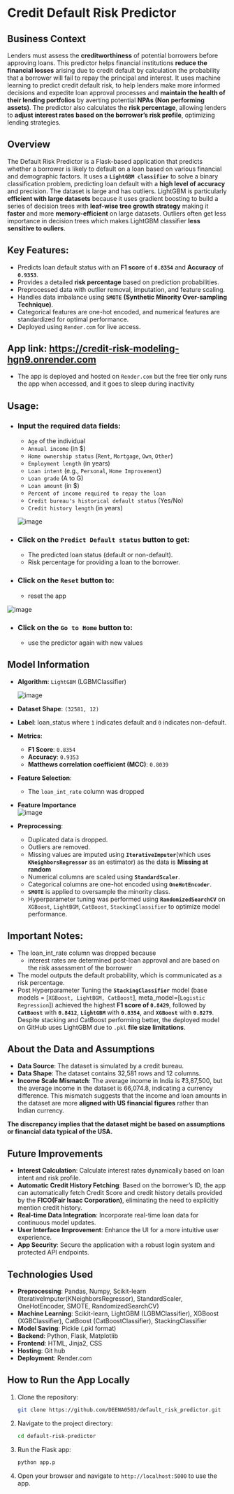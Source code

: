 # Credit Default Risk Predictor

## Business Context
Lenders must assess the **creditworthiness** of potential borrowers before approving loans. This predictor helps financial institutions **reduce the financial losses** arising due to credit default by calculation the probability that a borrower will fail to repay the principal and interest. It uses machine learning to predict credit default risk, to help lenders make more informed decisions and expedite loan approval processes and **maintain the health of their lending portfolios** by averting potential **NPAs (Non performing assets)**.
The predictor also calculates the **risk percentage**, allowing lenders to **adjust interest rates based on the borrower’s risk profile**, optimizing lending strategies.
  
## Overview
The Default Risk Predictor is a Flask-based application that predicts whether a borrower is likely to default on a loan based on various financial and demographic factors. It uses a **`LightGBM classifier`** to solve a binary classification problem, predicting loan default with a **high level of accuracy** and precision.
The dataset is large and has outliers. LightGBM is particularly **efficient with large datasets** because it uses gradient boosting to build a series of decision trees with **leaf-wise tree growth strategy** making it **faster** and more **memory-efficient** on large datasets. Outliers often get less importance in decision trees which makes LightGBM classifier **less sensitive to ouliers**. 

## Key Features:
* Predicts loan default status with an **F1 score** of **`0.8354`** and **Accuracy** of **`0.9353`**.
* Provides a detailed **risk percentage** based on prediction probabilities.
* Preprocessed data with outlier removal, imputation, and feature scaling.
* Handles data imbalance using **`SMOTE`** **(Synthetic Minority Over-sampling Technique)**.
* Categorical features are one-hot encoded, and numerical features are standardized for optimal performance.
* Deployed using `Render.com` for live access.

## App link: https://credit-risk-modeling-hgn9.onrender.com
* The app is deployed and hosted on `Render.com` but the free tier only runs the app when accessed, and it goes to sleep during inactivity

## Usage:
* ### Input the required data fields:
  * `Age` of the individual
  * `Annual income` (in $)
  * `Home ownership status` (`Rent`, `Mortgage`, `Own`, `Other`)
  * `Employment length` (in years)
  * `Loan intent` (e.g., `Personal`, `Home Improvement`)
  * `Loan grade` (A to G)
  * `Loan amount` (in $)
  * `Percent of income required to repay the loan`
  * `Credit bureau's historical default status` (Yes/No)
  * `Credit history length` (in years)

  ![image](https://github.com/user-attachments/assets/7b1f8771-c748-4fa1-8df8-906a3cf33ca6)


* ### Click on the **`Predict Default status`** button to get:
  * The predicted loan status (default or non-default).
  * Risk percentage for providing a loan to the borrower.

* ### Click on the `Reset` button to:
  * reset the app

 ![image](https://github.com/user-attachments/assets/87db8093-8ec1-4bf2-9391-6bc884611773)


* ### Click on the `Go to Home` button  to:
  * use the predictor again with new values

## Model Information

* **Algorithm**: `LightGBM` (LGBMClassifier)
  
  ![image](https://github.com/user-attachments/assets/5a58a630-6f89-4132-ae54-b9a13ccffdf8)


* **Dataset Shape**: `(32581, 12)`

* **Label**: loan_status where `1` indicates default and `0` indicates non-default.

* **Metrics**:
  * **F1 Score**: `0.8354`
  * **Accuracy**: `0.9353`
  * **Matthews correlation coefficient (MCC)**: `0.8039`
    
* **Feature Selection**:
  * The `loan_int_rate` column was dropped<br>

* **Feature Importance**<br>
  ![image](https://github.com/user-attachments/assets/65bb039d-377a-4ec8-ba8b-b89ba44fe9eb)

* **Preprocessing**:
  * Duplicated data is dropped.
  * Outliers are removed.
  * Missing values are imputed using **`IterativeImputer`**(which uses **`KNeighborsRegressor`** as an estimator) as the data is **Missing at random**
  * Numerical columns are scaled using **`StandardScaler`**.
  * Categorical columns are one-hot encoded using **`OneHotEncoder`**.
  * **`SMOTE`** is applied to oversample the minority class.
  * Hyperparameter tuning was performed using **`RandomizedSearchCV`** on `XGBoost`, `LightBGM`, `CatBoost`, `StackingClassifier` to optimize model performance.

## Important Notes:
* The loan_int_rate column was dropped because
  * interest rates are determined post-loan approval and are based on the risk assessment of the borrower
* The model outputs the default probability, which is communicated as a risk percentage.
* Post Hyperparameter Tuning the **`StackingClassifier`** model (base models = [`XGBoost, LightBGM, CatBoost`], meta_model=[`Logistic Regression`]) achieved the highest **F1 score of `0.8429`**, followed by **`CatBoost`** with **`0.8412`**, **`LightGBM`** with **`0.8354`**, and **`XGBoost`** with **`0.8279`**. Despite stacking and CatBoost performing better, the deployed model on GitHub uses LightGBM due to `.pkl` **file size limitations**.

## About the Data and Assumptions
* **Data Source**: The dataset is simulated by a credit bureau.
* **Data Shape**: The dataset contains 32,581 rows and 12 columns.
* **Income Scale Mismatch**: The average income in India is ₹3,87,500, but the average income in the dataset is 66,074.8, indicating a currency difference. This mismatch suggests that the income and loan amounts in the dataset are more **aligned with US financial figures** rather than Indian currency.

**The discrepancy implies that the dataset might be based on assumptions or financial data typical of the USA.**

## Future Improvements
* **Interest Calculation**: Calculate interest rates dynamically based on loan intent and risk profile.
* **Automatic Credit History Fetching**: Based on the borrower’s ID, the app can automatically fetch Credit Score and credit history details provided by  the **FICO(Fair Isaac Corporation)**, eliminating the need to explicitly mention credit history.
* **Real-time Data Integration**: Incorporate real-time loan data for continuous model updates.
* **User Interface Improvement**: Enhance the UI for a more intuitive user experience.
* **App Security**: Secure the application with a robust login system and protected API endpoints.

## Technologies Used
* **Preprocessing**: Pandas, Numpy, Scikit-learn (IterativeImputer(KNeighborsRegressor), StandardScaler, OneHotEncoder, SMOTE, RandomizedSearchCV)
* **Machine Learning**: Scikit-learn, LightGBM (LGBMClassifier), XGBoost (XGBClassifier), CatBoost (CatBoostClassifier), StackingClassifier
* **Model Saving**: Pickle (.pkl format)
* **Backend**: Python, Flask, Matplotlib
* **Frontend**: HTML, Jinja2, CSS
* **Hosting**: Git hub
* **Deployment**: Render.com

## How to Run the App Locally
1. Clone the repository:
   ```bash
   git clone https://github.com/DEENA0503/default_risk_predictor.git
2. Navigate to the project directory:
   ```bash
   cd default-risk-predictor
3. Run the Flask app:
   ```bash
   python app.p
4. Open your browser and navigate to `http://localhost:5000` to use the app.


